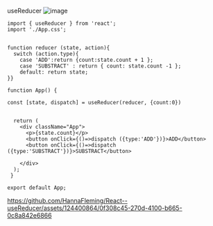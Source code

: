 useReducer
![image](https://github.com/HannaFleming/React--useReducer/assets/124400864/9b36eff0-822c-439d-a60c-f3861fb5176b)

```
import { useReducer } from 'react';
import './App.css';


function reducer (state, action){
  switch (action.type){
    case 'ADD':return {count:state.count + 1 };
    case 'SUBSTRACT' : return { count: state.count -1 };
    default: return state;
}}

function App() {

const [state, dispatch] = useReducer(reducer, {count:0})


  return (
    <div className="App">
      <p>{state.count}</p>
      <button onClick={()=>dispatch ({type:'ADD'})}>ADD</button>
      <button onClick={()=>dispatch ({type:'SUBSTRACT'})}>SUBSTRACT</button>

    </div>
  );
 }

export default App;

```
https://github.com/HannaFleming/React--useReducer/assets/124400864/0f308c45-270d-4100-b665-0c8a842e6866

